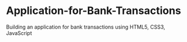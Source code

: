 # Application-for-Bank-Transactions
Building an application for bank transactions using HTML5, CSS3, JavaScript
